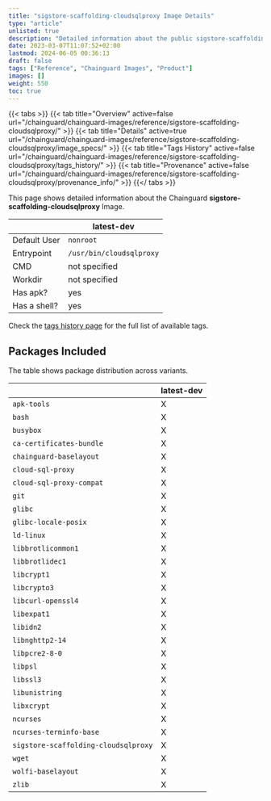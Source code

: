 ```yaml
---
title: "sigstore-scaffolding-cloudsqlproxy Image Details"
type: "article"
unlisted: true
description: "Detailed information about the public sigstore-scaffolding-cloudsqlproxy Chainguard Image."
date: 2023-03-07T11:07:52+02:00
lastmod: 2024-06-05 00:36:13
draft: false
tags: ["Reference", "Chainguard Images", "Product"]
images: []
weight: 550
toc: true
---
```


{{< tabs >}}
{{< tab title="Overview" active=false url="/chainguard/chainguard-images/reference/sigstore-scaffolding-cloudsqlproxy/" >}}
{{< tab title="Details" active=true url="/chainguard/chainguard-images/reference/sigstore-scaffolding-cloudsqlproxy/image_specs/" >}}
{{< tab title="Tags History" active=false url="/chainguard/chainguard-images/reference/sigstore-scaffolding-cloudsqlproxy/tags_history/" >}}
{{< tab title="Provenance" active=false url="/chainguard/chainguard-images/reference/sigstore-scaffolding-cloudsqlproxy/provenance_info/" >}}
{{</ tabs >}}

This page shows detailed information about the Chainguard **sigstore-scaffolding-cloudsqlproxy** Image.

|              | latest-dev               |
|--------------|--------------------------|
| Default User | `nonroot`                |
| Entrypoint   | `/usr/bin/cloudsqlproxy` |
| CMD          | not specified            |
| Workdir      | not specified            |
| Has apk?     | yes                      |
| Has a shell? | yes                      |

Check the [tags history page](/chainguard/chainguard-images/reference/sigstore-scaffolding-cloudsqlproxy/tags_history/) for the full list of available tags.

## Packages Included
The table shows package distribution across variants.

|                                      | latest-dev |
|--------------------------------------|------------|
| `apk-tools`                          | X          |
| `bash`                               | X          |
| `busybox`                            | X          |
| `ca-certificates-bundle`             | X          |
| `chainguard-baselayout`              | X          |
| `cloud-sql-proxy`                    | X          |
| `cloud-sql-proxy-compat`             | X          |
| `git`                                | X          |
| `glibc`                              | X          |
| `glibc-locale-posix`                 | X          |
| `ld-linux`                           | X          |
| `libbrotlicommon1`                   | X          |
| `libbrotlidec1`                      | X          |
| `libcrypt1`                          | X          |
| `libcrypto3`                         | X          |
| `libcurl-openssl4`                   | X          |
| `libexpat1`                          | X          |
| `libidn2`                            | X          |
| `libnghttp2-14`                      | X          |
| `libpcre2-8-0`                       | X          |
| `libpsl`                             | X          |
| `libssl3`                            | X          |
| `libunistring`                       | X          |
| `libxcrypt`                          | X          |
| `ncurses`                            | X          |
| `ncurses-terminfo-base`              | X          |
| `sigstore-scaffolding-cloudsqlproxy` | X          |
| `wget`                               | X          |
| `wolfi-baselayout`                   | X          |
| `zlib`                               | X          |

